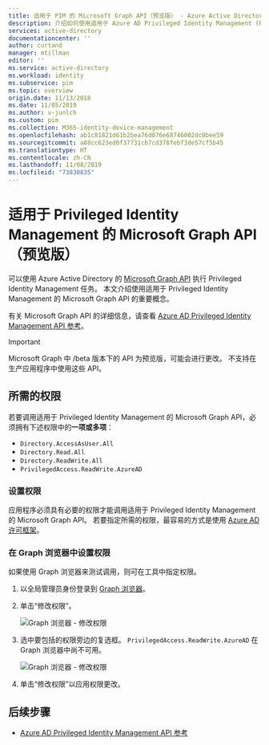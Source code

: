 ```yaml
---
title: 适用于 PIM 的 Microsoft Graph API（预览版） - Azure Active Directory | Microsoft Docs
description: 介绍如何使用适用于 Azure AD Privileged Identity Management (PIM) 的 Microsoft Graph API（预览版）。
services: active-directory
documentationcenter: ''
author: curtand
manager: mtillman
editor: ''
ms.service: active-directory
ms.workload: identity
ms.subservice: pim
ms.topic: overview
origin.date: 11/13/2018
ms.date: 11/05/2019
ms.author: v-junlch
ms.custom: pim
ms.collection: M365-identity-device-management
ms.openlocfilehash: ab1c81821d61b2bea76d076e68746002dc0bee59
ms.sourcegitcommit: a88cc623ed0f37731cb7cd378febf3de57cf5b45
ms.translationtype: HT
ms.contentlocale: zh-CN
ms.lasthandoff: 11/08/2019
ms.locfileid: "73830835"
---
```

# <a name="microsoft-graph-apis-for-privileged-identity-management-preview"></a>适用于 Privileged Identity Management 的 Microsoft Graph API（预览版）

可以使用 Azure Active Directory 的 [Microsoft Graph API](https://developer.microsoft.com/graph/docs/concepts/overview) 执行 Privileged Identity Management 任务。 本文介绍使用适用于 Privileged Identity Management 的 Microsoft Graph API 的重要概念。

有关 Microsoft Graph API 的详细信息，请查看 [Azure AD Privileged Identity Management API 参考](https://developer.microsoft.com/graph/docs/api-reference/beta/resources/privilegedidentitymanagement_root)。

> [!IMPORTANT]
> Microsoft Graph 中 /beta 版本下的 API 为预览版，可能会进行更改。 不支持在生产应用程序中使用这些 API。

## <a name="required-permissions"></a>所需的权限

若要调用适用于 Privileged Identity Management 的 Microsoft Graph API，必须拥有下述权限中的**一项或多项**：

- `Directory.AccessAsUser.All`
- `Directory.Read.All`
- `Directory.ReadWrite.All`
- `PrivilegedAccess.ReadWrite.AzureAD`

### <a name="set-permissions"></a>设置权限

应用程序必须具有必要的权限才能调用适用于 Privileged Identity Management 的 Microsoft Graph API。 若要指定所需的权限，最容易的方式是使用 [Azure AD 许可框架](../develop/consent-framework.md)。

### <a name="set-permissions-in-graph-explorer"></a>在 Graph 浏览器中设置权限

如果使用 Graph 浏览器来测试调用，则可在工具中指定权限。

1. 以全局管理员身份登录到 [Graph 浏览器](https://developer.microsoft.com/zh-cn/graph/graph-explorer-china)。

1. 单击“修改权限”。 

    ![Graph 浏览器 - 修改权限](./media/pim-apis/graph-explorer.png)

1. 选中要包括的权限旁边的复选框。 `PrivilegedAccess.ReadWrite.AzureAD` 在 Graph 浏览器中尚不可用。

    ![Graph 浏览器 - 修改权限](./media/pim-apis/graph-explorer-modify-permissions.png)

1. 单击“修改权限”以应用权限更改。 

## <a name="next-steps"></a>后续步骤

- [Azure AD Privileged Identity Management API 参考](https://developer.microsoft.com/graph/docs/api-reference/beta/resources/privilegedidentitymanagement_root)

<!-- Update_Description: wording update -->